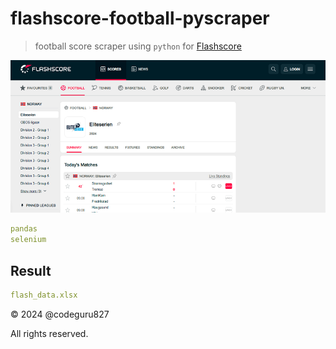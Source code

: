# flashscore-football-pyscraper

> football score scraper using `python` for [Flashscore](https://www.flashscore.co.uk/football/norway/eliteserien/)

![Flashscore](flashscore.png)

```yaml
pandas
selenium
```

## Result

```yaml
flash_data.xlsx
```

&copy; 2024 @codeguru827

All rights reserved.
